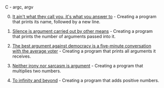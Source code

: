 C - argc, argv

0. [It ain't what they call you, it's what you answer to](https://github.com/hewsontrinh526/holbertonschool-low_level_programming/blob/master/argc_argv/0-whatsmyname.c) - Creating a program that prints its name, followed by a new line.

1. [Silence is argument carried out by other means](https://github.com/hewsontrinh526/holbertonschool-low_level_programming/blob/master/argc_argv/1-args.c) - Creating a program that prints the number of arguments passed into it.

2. [The best argument against democracy is a five-minute conversation with the average voter](https://github.com/hewsontrinh526/holbertonschool-low_level_programming/blob/master/argc_argv/2-args.c) - Creating a program that prints all arguments it receives.

3. [Neither irony nor sarcasm is argument](https://github.com/hewsontrinh526/holbertonschool-low_level_programming/blob/master/argc_argv/3-mul.c) - Creating a program that multiplies two numbers.

4. [To infinity and beyond](https://github.com/hewsontrinh526/holbertonschool-low_level_programming/blob/master/argc_argv/4-add.c) - Creating a program that adds positive numbers.
